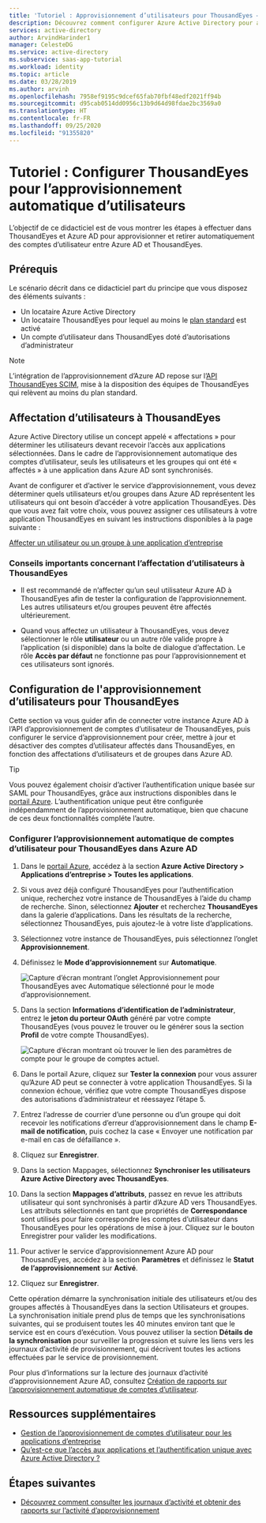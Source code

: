```yaml
---
title: 'Tutoriel : Approvisionnement d’utilisateurs pour ThousandEyes – Azure AD'
description: Découvrez comment configurer Azure Active Directory pour approvisionner et retirer automatiquement des comptes d’utilisateur sur ThousandEyes.
services: active-directory
author: ArvindHarinder1
manager: CelesteDG
ms.service: active-directory
ms.subservice: saas-app-tutorial
ms.workload: identity
ms.topic: article
ms.date: 03/28/2019
ms.author: arvinh
ms.openlocfilehash: 7958ef9195c9dcef65fab70fbf48edf2021ff94b
ms.sourcegitcommit: d95cab0514dd0956c13b9d64d98fdae2bc3569a0
ms.translationtype: HT
ms.contentlocale: fr-FR
ms.lasthandoff: 09/25/2020
ms.locfileid: "91355820"
---
```

# <a name="tutorial-configure-thousandeyes-for-automatic-user-provisioning"></a>Tutoriel : Configurer ThousandEyes pour l’approvisionnement automatique d’utilisateurs

L’objectif de ce didacticiel est de vous montrer les étapes à effectuer dans ThousandEyes et Azure AD pour approvisionner et retirer automatiquement des comptes d’utilisateur entre Azure AD et ThousandEyes. 

## <a name="prerequisites"></a>Prérequis

Le scénario décrit dans ce didacticiel part du principe que vous disposez des éléments suivants :

* Un locataire Azure Active Directory
* Un locataire ThousandEyes pour lequel au moins le [plan standard](https://www.thousandeyes.com/pricing) est activé 
* Un compte d’utilisateur dans ThousandEyes doté d’autorisations d’administrateur 

> [!NOTE]
> L’intégration de l’approvisionnement d’Azure AD repose sur l’[API ThousandEyes SCIM](https://success.thousandeyes.com/PublicArticlePage?articleIdParam=kA044000000CnWrCAK), mise à la disposition des équipes de ThousandEyes qui relèvent au moins du plan standard.

## <a name="assigning-users-to-thousandeyes"></a>Affectation d’utilisateurs à ThousandEyes

Azure Active Directory utilise un concept appelé « affectations » pour déterminer les utilisateurs devant recevoir l’accès aux applications sélectionnées. Dans le cadre de l’approvisionnement automatique des comptes d’utilisateur, seuls les utilisateurs et les groupes qui ont été « affectés » à une application dans Azure AD sont synchronisés. 

Avant de configurer et d’activer le service d’approvisionnement, vous devez déterminer quels utilisateurs et/ou groupes dans Azure AD représentent les utilisateurs qui ont besoin d’accéder à votre application ThousandEyes. Dès que vous avez fait votre choix, vous pouvez assigner ces utilisateurs à votre application ThousandEyes en suivant les instructions disponibles à la page suivante :

[Affecter un utilisateur ou un groupe à une application d’entreprise](../manage-apps/assign-user-or-group-access-portal.md)

### <a name="important-tips-for-assigning-users-to-thousandeyes"></a>Conseils importants concernant l’affectation d’utilisateurs à ThousandEyes

* Il est recommandé de n’affecter qu’un seul utilisateur Azure AD à ThousandEyes afin de tester la configuration de l’approvisionnement. Les autres utilisateurs et/ou groupes peuvent être affectés ultérieurement.

* Quand vous affectez un utilisateur à ThousandEyes, vous devez sélectionner le rôle **utilisateur** ou un autre rôle valide propre à l’application (si disponible) dans la boîte de dialogue d’affectation. Le rôle **Accès par défaut** ne fonctionne pas pour l’approvisionnement et ces utilisateurs sont ignorés.

## <a name="configuring-user-provisioning-to-thousandeyes"></a>Configuration de l'approvisionnement d’utilisateurs pour ThousandEyes 

Cette section va vous guider afin de connecter votre instance Azure AD à l’API d’approvisionnement de comptes d’utilisateur de ThousandEyes, puis configurer le service d’approvisionnement pour créer, mettre à jour et désactiver des comptes d’utilisateur affectés dans ThousandEyes, en fonction des affectations d’utilisateurs et de groupes dans Azure AD.

> [!TIP]
> Vous pouvez également choisir d’activer l’authentification unique basée sur SAML pour ThousandEyes, grâce aux instructions disponibles dans le [portail Azure](https://portal.azure.com). L’authentification unique peut être configurée indépendamment de l’approvisionnement automatique, bien que chacune de ces deux fonctionnalités compléte l’autre.

### <a name="configure-automatic-user-account-provisioning-to-thousandeyes-in-azure-ad"></a>Configurer l’approvisionnement automatique de comptes d’utilisateur pour ThousandEyes dans Azure AD

1. Dans le [portail Azure](https://portal.azure.com), accédez à la section **Azure Active Directory > Applications d’entreprise > Toutes les applications**.

2. Si vous avez déjà configuré ThousandEyes pour l’authentification unique, recherchez votre instance de ThousandEyes à l’aide du champ de recherche. Sinon, sélectionnez **Ajouter** et recherchez **ThousandEyes** dans la galerie d’applications. Dans les résultats de la recherche, sélectionnez ThousandEyes, puis ajoutez-le à votre liste d’applications.

3. Sélectionnez votre instance de ThousandEyes, puis sélectionnez l’onglet **Approvisionnement**.

4. Définissez le **Mode d’approvisionnement** sur **Automatique**.

    ![Capture d’écran montrant l’onglet Approvisionnement pour ThousandEyes avec Automatique sélectionné pour le mode d’approvisionnement.](./media/thousandeyes-provisioning-tutorial/ThousandEyes1.png)

5. Dans la section **Informations d’identification de l’administrateur**, entrez le **jeton du porteur OAuth** généré par votre compte ThousandEyes (vous pouvez le trouver ou le générer sous la section **Profil** de votre compte ThousandEyes).

    ![Capture d’écran montrant où trouver le lien des paramètres de compte pour le groupe de comptes actuel.](./media/thousandeyes-provisioning-tutorial/ThousandEyes2.png)

6. Dans le portail Azure, cliquez sur **Tester la connexion** pour vous assurer qu’Azure AD peut se connecter à votre application ThousandEyes. Si la connexion échoue, vérifiez que votre compte ThousandEyes dispose des autorisations d’administrateur et réessayez l’étape 5.

7. Entrez l’adresse de courrier d’une personne ou d’un groupe qui doit recevoir les notifications d’erreur d’approvisionnement dans le champ **E-mail de notification**, puis cochez la case « Envoyer une notification par e-mail en cas de défaillance ».

8. Cliquez sur **Enregistrer**.

9. Dans la section Mappages, sélectionnez **Synchroniser les utilisateurs Azure Active Directory avec ThousandEyes**.

10. Dans la section **Mappages d’attributs**, passez en revue les attributs utilisateur qui sont synchronisés à partir d’Azure AD vers ThousandEyes. Les attributs sélectionnés en tant que propriétés de **Correspondance** sont utilisés pour faire correspondre les comptes d’utilisateur dans ThousandEyes pour les opérations de mise à jour. Cliquez sur le bouton Enregistrer pour valider les modifications.

11. Pour activer le service d’approvisionnement Azure AD pour ThousandEyes, accédez à la section **Paramètres** et définissez le **Statut de l’approvisionnement** sur **Activé**.

12. Cliquez sur **Enregistrer**.

Cette opération démarre la synchronisation initiale des utilisateurs et/ou des groupes affectés à ThousandEyes dans la section Utilisateurs et groupes. La synchronisation initiale prend plus de temps que les synchronisations suivantes, qui se produisent toutes les 40 minutes environ tant que le service est en cours d’exécution. Vous pouvez utiliser la section **Détails de la synchronisation** pour surveiller la progression et suivre les liens vers les journaux d’activité de provisionnement, qui décrivent toutes les actions effectuées par le service de provisionnement.

Pour plus d’informations sur la lecture des journaux d’activité d’approvisionnement Azure AD, consultez [Création de rapports sur l’approvisionnement automatique de comptes d’utilisateur](../app-provisioning/check-status-user-account-provisioning.md).

## <a name="additional-resources"></a>Ressources supplémentaires

* [Gestion de l’approvisionnement de comptes d’utilisateur pour les applications d’entreprise](../app-provisioning/configure-automatic-user-provisioning-portal.md)
* [Qu’est-ce que l’accès aux applications et l’authentification unique avec Azure Active Directory ?](../manage-apps/what-is-single-sign-on.md)

## <a name="next-steps"></a>Étapes suivantes

* [Découvrez comment consulter les journaux d’activité et obtenir des rapports sur l’activité d’approvisionnement](../app-provisioning/check-status-user-account-provisioning.md)
